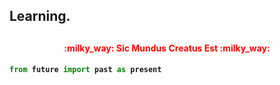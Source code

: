 <h2>Learning.<h2>
  
<h4 align="center" style="color: red">:milky_way: Sic Mundus Creatus Est :milky_way:<h4>
  
  
```python
from future import past as present
```
